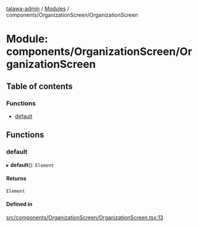 [talawa-admin](../README.md) / [Modules](../modules.md) / components/OrganizationScreen/OrganizationScreen

# Module: components/OrganizationScreen/OrganizationScreen

## Table of contents

### Functions

- [default](components_OrganizationScreen_OrganizationScreen.md#default)

## Functions

### default

▸ **default**(): `Element`

#### Returns

`Element`

#### Defined in

[src/components/OrganizationScreen/OrganizationScreen.tsx:13](https://github.com/AdityaRaimec22/talawa-admin/blob/234b10f/src/components/OrganizationScreen/OrganizationScreen.tsx#L13)
